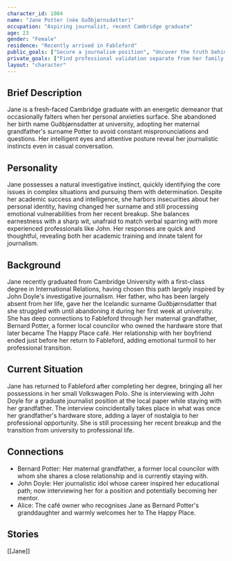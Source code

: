 ```yaml
---
character_id: 1004
name: "Jane Potter (née Guðbjørnsdatter)"
occupation: "Aspiring journalist, recent Cambridge graduate"
age: 23
gender: "Female"
residence: "Recently arrived in Fableford"
public_goals: ["Secure a journalism position", "Uncover the truth behind local corruption"]
private_goals: ["Find professional validation separate from her family name", "Process her recent breakup"]
layout: "character"
---
```


## Brief Description

Jane is a fresh-faced Cambridge graduate with an energetic demeanor that occasionally falters when her personal anxieties surface. She abandoned her birth name Guðbjørnsdatter at university, adopting her maternal grandfather's surname Potter to avoid constant mispronunciations and questions. Her intelligent eyes and attentive posture reveal her journalistic instincts even in casual conversation.

## Personality

Jane possesses a natural investigative instinct, quickly identifying the core issues in complex situations and pursuing them with determination. Despite her academic success and intelligence, she harbors insecurities about her personal identity, having changed her surname and still processing emotional vulnerabilities from her recent breakup. She balances earnestness with a sharp wit, unafraid to match verbal sparring with more experienced professionals like John. Her responses are quick and thoughtful, revealing both her academic training and innate talent for journalism.

## Background

Jane recently graduated from Cambridge University with a first-class degree in International Relations, having chosen this path largely inspired by John Doyle's investigative journalism. Her father, who has been largely absent from her life, gave her the Icelandic surname Guðbjørnsdatter that she struggled with until abandoning it during her first week at university. She has deep connections to Fableford through her maternal grandfather, Bernard Potter, a former local councilor who owned the hardware store that later became The Happy Place café. Her relationship with her boyfriend ended just before her return to Fableford, adding emotional turmoil to her professional transition.

## Current Situation

Jane has returned to Fableford after completing her degree, bringing all her possessions in her small Volkswagen Polo. She is interviewing with John Doyle for a graduate journalist position at the local paper while staying with her grandfather. The interview coincidentally takes place in what was once her grandfather's hardware store, adding a layer of nostalgia to her professional opportunity. She is still processing her recent breakup and the transition from university to professional life.

## Connections

- Bernard Potter: Her maternal grandfather, a former local councilor with whom she shares a close relationship and is currently staying with.
- John Doyle: Her journalistic idol whose career inspired her educational path; now interviewing her for a position and potentially becoming her mentor.
- Alice: The café owner who recognises Jane as Bernard Potter's granddaughter and warmly welcomes her to The Happy Place.

## Stories
[[Jane]]
